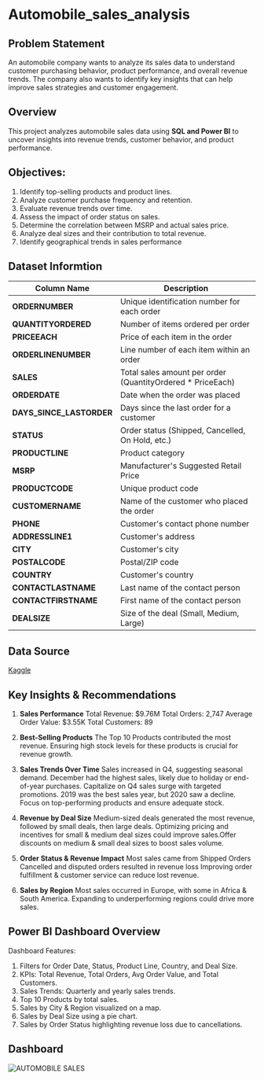 # Automobile_sales_analysis

## Problem Statement
An automobile company wants to analyze its sales data to understand customer purchasing behavior, product performance, and overall revenue trends. The company also wants to identify key insights that can help improve sales strategies and customer engagement.

## Overview
This project analyzes automobile sales data using **SQL and Power BI** to uncover insights into revenue trends, customer behavior, and product performance.  

## Objectives:
1.	Identify top-selling products and product lines.
2.	Analyze customer purchase frequency and retention.
3.	Evaluate revenue trends over time.
4.	Assess the impact of order status on sales.
5.	Determine the correlation between MSRP and actual sales price.
6.	Analyze deal sizes and their contribution to total revenue.
7.	Identify geographical trends in sales performance

## Dataset Informtion

| Column Name            | Description |
|------------------------|-------------|
| **ORDERNUMBER**        | Unique identification number for each order |
| **QUANTITYORDERED**    | Number of items ordered per order |
| **PRICEEACH**          | Price of each item in the order |
| **ORDERLINENUMBER**    | Line number of each item within an order |
| **SALES**              | Total sales amount per order (QuantityOrdered * PriceEach) |
| **ORDERDATE**          | Date when the order was placed |
| **DAYS_SINCE_LASTORDER** | Days since the last order for a customer |
| **STATUS**             | Order status (Shipped, Cancelled, On Hold, etc.) |
| **PRODUCTLINE**        | Product category |
| **MSRP**               | Manufacturer's Suggested Retail Price |
| **PRODUCTCODE**        | Unique product code |
| **CUSTOMERNAME**       | Name of the customer who placed the order |
| **PHONE**              | Customer's contact phone number |
| **ADDRESSLINE1**       | Customer's address |
| **CITY**               | Customer's city |
| **POSTALCODE**         | Postal/ZIP code |
| **COUNTRY**            | Customer's country |
| **CONTACTLASTNAME**    | Last name of the contact person |
| **CONTACTFIRSTNAME**   | First name of the contact person |
| **DEALSIZE**           | Size of the deal (Small, Medium, Large) |

## Data Source
[Kaggle](https://www.kaggle.com/datasets/ddosad/auto-sales-data)



## Key Insights & Recommendations
1. **Sales Performance**
Total Revenue: $9.76M
Total Orders: 2,747
Average Order Value: $3.55K
Total Customers: 89
2. **Best-Selling Products**
The Top 10 Products contributed the most revenue.
Ensuring high stock levels for these products is crucial for revenue growth.

 3. **Sales Trends Over Time**
Sales increased in Q4, suggesting seasonal demand.
December had the highest sales, likely due to holiday or end-of-year purchases.
Capitalize on Q4 sales surge with targeted promotions.
2019 was the best sales year, but 2020 saw a decline.
 Focus on top-performing products and ensure adequate stock.

5. **Revenue by Deal Size**
Medium-sized deals generated the most revenue, followed by small deals, then large deals.
Optimizing pricing and incentives for small & medium deal sizes could improve sales.Offer discounts on medium & small deal sizes to boost sales volume.
6. **Order Status & Revenue Impact**
Most sales came from Shipped Orders 
Cancelled and disputed orders resulted in revenue loss 
Improving order fulfillment & customer service can reduce lost revenue.
 7. **Sales by Region**
Most sales occurred in Europe, with some in Africa & South America.
Expanding to underperforming regions could drive more sales.

## Power BI Dashboard Overview
Dashboard Features:
1. Filters for Order Date, Status, Product Line, Country, and Deal Size.
2. KPIs: Total Revenue, Total Orders, Avg Order Value, and Total Customers.
3. Sales Trends: Quarterly and yearly sales trends.
4. Top 10 Products by total sales.
5. Sales by City & Region visualized on a map.
6. Sales by Deal Size using a pie chart.
7. Sales by Order Status highlighting revenue loss due to cancellations.

## Dashboard
![AUTOMOBILE SALES](https://github.com/user-attachments/assets/d7bda3cf-73e1-41ca-bcd8-29881b95f0ab)


